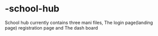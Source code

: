 # -school-hub
School hub currently contains three mani files,
The login page(landing page) registration page and 
The dash board 
